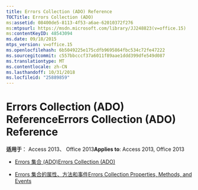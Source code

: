 ```yaml
---
title: Errors Collection (ADO) Reference
TOCTitle: Errors Collection (ADO)
ms:assetid: 08400de5-8113-4f53-a6ae-62010372f276
ms:mtpsurl: https://msdn.microsoft.com/library/JJ248823(v=office.15)
ms:contentKeyID: 48543094
ms.date: 09/18/2015
mtps_version: v=office.15
ms.openlocfilehash: 6b5049225e175cdfb9695864fbc534c72fe47222
ms.sourcegitcommit: c557bbcccf37a6011f89aae1ddd399dfe549d087
ms.translationtype: MT
ms.contentlocale: zh-CN
ms.lasthandoff: 10/31/2018
ms.locfileid: "25889859"
---
```

# <a name="errors-collection-ado-reference"></a><span data-ttu-id="5795c-102">Errors Collection (ADO) Reference</span><span class="sxs-lookup"><span data-stu-id="5795c-102">Errors Collection (ADO) Reference</span></span>


<span data-ttu-id="5795c-103">**适用于**： Access 2013、 Office 2013</span><span class="sxs-lookup"><span data-stu-id="5795c-103">**Applies to**: Access 2013, Office 2013</span></span>



  - [<span data-ttu-id="5795c-104">Errors 集合 (ADO)</span><span class="sxs-lookup"><span data-stu-id="5795c-104">Errors Collection (ADO)</span></span>](errors-collection-ado.md)

  - [<span data-ttu-id="5795c-105">Errors 集合的属性、方法和事件</span><span class="sxs-lookup"><span data-stu-id="5795c-105">Errors Collection Properties, Methods, and Events</span></span>](errors-collection-properties-methods-and-events.md)

